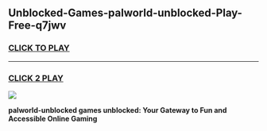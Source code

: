 
## Unblocked-Games-palworld-unblocked-Play-Free-q7jwv
<h3>
<a href="https://premium76.site?title=palworld-unblocked&ref=23A">CLICK TO PLAY</a></h3>
<hr>

<h3>
<a href="https://premium76.site?title=palworld-unblocked&ref=23A">CLICK 2 PLAY</a>
  
</h3>

<a href="https://premium76.site?title=palworld-unblocked&ref=23A"><img src="https://clearcache.store/games.png"></a>


**palworld-unblocked games unblocked: Your Gateway to Fun and Accessible Online Gaming**
